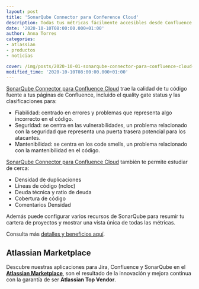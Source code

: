 ```yaml
---
layout: post
title: 'SonarQube Connector para Conference Cloud'
description: Todas tus métricas fácilmente accesibles desde Confluence
date: '2020-10-10T08:00:00.000+01:00'
author: Anna Torres
categories:
- atlassian 
- productos
- noticias

cover: /img/posts/2020-10-01-sonarqube-connector-para-confluence-cloud-thumb.png
modified_time: '2020-10-10T08:00:00.000+01:00'
---
```


[SonarQube Connector para Confluence Cloud](https://marketplace.atlassian.com/apps/1218460/sonarqube-connector-for-confluence?hosting=server&tab=overview&fbclid=IwAR16z8SdoAUnUFLn98cryFVwALqY8r6cm5rvyG4zKnKPtlU3iK3lgBDgtWM?utm_source=blog&utm_medium=post&utm_campaign=new_release&utm_content=sonarqube_confluence_cloud) trae la calidad de tu código fuente a tus páginas de Confluence, incluido el quality gate status y las clasificaciones para:

- Fiabilidad: centrado en errores y problemas que representa algo incorrecto en el código.
- Seguridad: se centra en las vulnerabilidades, un problema relacionado con la seguridad que representa una puerta trasera potencial para los atacantes.
- Mantenibilidad: se centra en los code smells, un problema relacionado con la mantenibilidad en el código.

[SonarQube Connector para Confluence Cloud](https://marketplace.atlassian.com/apps/1218460/sonarqube-connector-for-confluence?hosting=server&tab=overview&fbclid=IwAR16z8SdoAUnUFLn98cryFVwALqY8r6cm5rvyG4zKnKPtlU3iK3lgBDgtWM?utm_source=blog&utm_medium=post&utm_campaign=new_release&utm_content=sonarqube_confluence_cloud) también te permite estudiar de cerca:

- Densidad de duplicaciones
- Líneas de código (ncloc)
- Deuda técnica y ratio de deuda
- Cobertura de código
- Comentarios Densidad

Además puede configurar varios recursos de SonarQube para resumir tu cartera de proyectos y mostrar una vista única de todas las métricas. 

Consulta más [detalles y beneficios aquí](https://confluence.excentia.es/display/SQCONF).

## Atlassian Marketplace

Descubre nuestras aplicaciones para Jira, Confluence y SonarQube en el [**Atlassian Marketplace**](https://marketplace.atlassian.com/vendors/1210681/excentia?utm_source=blog&utm_medium=post&utm_campaign=new_release&utm_content=sonarqube_confluence_cloud), son el resultado de la innovación y mejora continua con la garantía de ser **Atlassian Top Vendor**.


